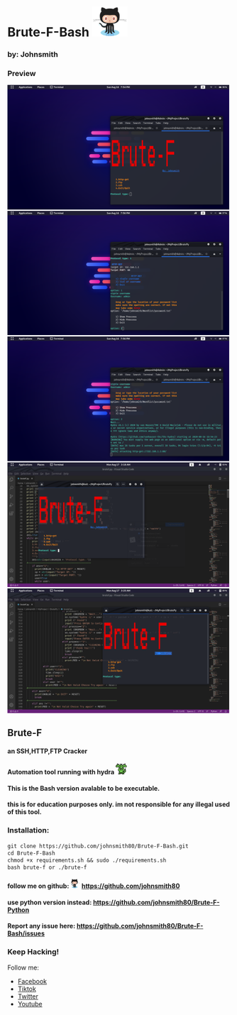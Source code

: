 # Brute-F-Bash <img src="img/Octocat.png" width="80" >
### by: Johnsmith

### Preview

<img src="img/1.png" width="500" >

<img src="img/2.png" width="500" >

<img src="img/3.png" width="500" >

<img src="img/4.png" width="500" >

<img src="img/5.png" width="500" >

## Brute-F
#### an SSH,HTTP,FTP Cracker
#### Automation tool running with hydra <img src="img/0.svg" width="25" >
#### This is the Bash version avalable to be executable.
#### this is for education purposes only. im not responsible for any illegal used of this tool. 

### Installation:

    git clone https://github.com/johnsmith80/Brute-F-Bash.git
    cd Brute-F-Bash
    chmod +x requirements.sh && sudo ./requirements.sh
    bash brute-f or ./brute-f

#### follow me on github:<img src="img/Octocat.png" width="25" > https://github.com/johnsmith80
#### use python version instead: https://github.com/johnsmith80/Brute-F-Python
#### Report any issue here: https://github.com/johnsmith80/Brute-F-Bash/issues
### Keep Hacking!

Follow me:
+ [Facebook](https://web.facebook.com/h4ckitnow)
+ [Tiktok](https://www.tiktok.com/@johnsmith0911)
+ [Twitter](https://twitter.com/John44233759)
+ [Youtube](https://www.youtube.com/channel/UCV5gF3dWxUOFoGA7P9NGviQ)
